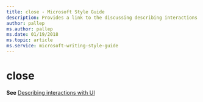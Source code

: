 ```yaml
---
title: close - Microsoft Style Guide
description: Provides a link to the discussing describing interactions with UI topic.
author: pallep
ms.author: pallep
ms.date: 01/19/2018
ms.topic: article
ms.service: microsoft-writing-style-guide
---
```


# close

**See** [Describing interactions with UI](~/procedures-instructions/describing-interactions-with-ui.md)
